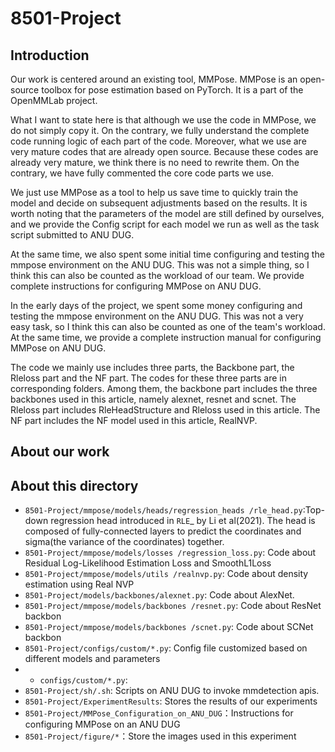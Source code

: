# 8501-Project

## Introduction

Our work is centered around an existing tool, MMPose. MMPose is an open-source toolbox for pose estimation based on PyTorch. It is a part of the OpenMMLab project. 

What I want to state here is that although we use the code in MMPose, we do not simply copy it. On the contrary, we fully understand the complete code running logic of each part of the code. Moreover, what we use are very mature codes that are already open source. Because these codes are already very mature, we think there is no need to rewrite them. On the contrary, we have fully commented the core code parts we use.

We just use MMPose as a tool to help us save time to quickly train the model and decide on subsequent adjustments based on the results. It is worth noting that the parameters of the model are still defined by ourselves, and we provide the Config script for each model we run as well as the task script submitted to ANU DUG.

At the same time, we also spent some initial time configuring and testing the mmpose environment on the ANU DUG. This was not a simple thing, so I think this can also be counted as the workload of our team. We provide complete instructions for configuring MMPose on ANU DUG.

In the early days of the project, we spent some money configuring and testing the mmpose environment on the ANU DUG. This was not a very easy task, so I think this can also be counted as one of the team's workload. At the same time, we provide a complete instruction manual for configuring MMPose on ANU DUG.

The code we mainly use includes three parts, the Backbone part, the Rleloss part and the NF part. The codes for these three parts are in corresponding folders. Among them, the backbone part includes the three backbones used in this article, namely alexnet, resnet and scnet. The Rleloss part includes RleHeadStructure and Rleloss used in this article. The NF part includes the NF model used in this article, RealNVP.

## About our work



## About this directory
- `8501-Project/mmpose/models/heads/regression_heads
/rle_head.py`:Top-down regression head introduced in `RLE`_ by Li et al(2021). The head is composed of fully-connected layers to predict the coordinates and sigma(the variance of the coordinates) together.
- `8501-Project/mmpose/models/losses
/regression_loss.py`: Code about Residual Log-Likelihood Estimation Loss and SmoothL1Loss
- `8501-Project/mmpose/models/utils
/realnvp.py`: Code about density estimation using Real NVP
- `8501-Project/models/backbones/alexnet.py`: Code about AlexNet.
- `8501-Project/mmpose/models/backbones
/resnet.py`: Code about ResNet backbon
- `8501-Project/mmpose/models/backbones
/scnet.py`: Code about SCNet backbon
- `8501-Project/configs/custom/*.py`: Config file customized based on different models and parameters
- - `configs/custom/*.py`:
- `8501-Project/sh/.sh`: Scripts on ANU DUG to invoke mmdetection apis.
- `8501-Project/ExperimentResults`: Stores the results of our experiments
- `8501-Project/MMPose_Configuration_on_ANU_DUG`：Instructions for configuring MMPose on an ANU DUG
- `8501-Project/figure/*`：Store the images used in this experiment
